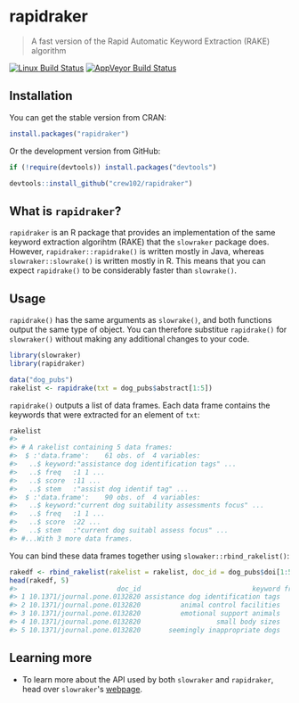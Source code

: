 rapidraker
================

> A fast version of the Rapid Automatic Keyword Extraction (RAKE) algorithm

[![Linux Build Status](https://travis-ci.org/crew102/rapidraker.svg?branch=master)](https://travis-ci.org/crew102/rapidraker) [![AppVeyor Build Status](https://ci.appveyor.com/api/projects/status/o8nxlmteivknib4d?svg=true)](https://ci.appveyor.com/project/crew102/rapidraker)

Installation
------------

You can get the stable version from CRAN:

``` r
install.packages("rapidraker")
```

Or the development version from GitHub:

``` r
if (!require(devtools)) install.packages("devtools")

devtools::install_github("crew102/rapidraker")
```

What is `rapidraker`?
---------------------

`rapidraker` is an R package that provides an implementation of the same keyword extraction algorihtm (RAKE) that the `slowraker` package does. However, `rapidraker::rapidrake()` is written mostly in Java, whereas `slowraker::slowrake()` is written mostly in R. This means that you can expect `rapidrake()` to be considerably faster than `slowrake()`.

Usage
-----

`rapidrake()` has the same arguments as `slowrake()`, and both functions output the same type of object. You can therefore substitue `rapidrake()` for `slowraker()` without making any additional changes to your code.

``` r
library(slowraker)
library(rapidraker)

data("dog_pubs")
rakelist <- rapidrake(txt = dog_pubs$abstract[1:5])
```

`rapidrake()` outputs a list of data frames. Each data frame contains the keywords that were extracted for an element of `txt`:

``` r
rakelist
#> 
#> # A rakelist containing 5 data frames:
#>  $ :'data.frame':    61 obs. of  4 variables:
#>   ..$ keyword:"assistance dog identification tags" ...
#>   ..$ freq   :1 1 ...
#>   ..$ score  :11 ...
#>   ..$ stem   :"assist dog identif tag" ...
#>  $ :'data.frame':    90 obs. of  4 variables:
#>   ..$ keyword:"current dog suitability assessments focus" ...
#>   ..$ freq   :1 1 ...
#>   ..$ score  :22 ...
#>   ..$ stem   :"current dog suitabl assess focus" ...
#> #...With 3 more data frames.
```

You can bind these data frames together using `slowaker::rbind_rakelist()`:

``` r
rakedf <- rbind_rakelist(rakelist = rakelist, doc_id = dog_pubs$doi[1:5])
head(rakedf, 5)
#>                         doc_id                            keyword freq score                   stem
#> 1 10.1371/journal.pone.0132820 assistance dog identification tags    1    11 assist dog identif tag
#> 2 10.1371/journal.pone.0132820          animal control facilities    1     9     anim control facil
#> 3 10.1371/journal.pone.0132820          emotional support animals    1     9      emot support anim
#> 4 10.1371/journal.pone.0132820                   small body sizes    1     9        small bodi size
#> 5 10.1371/journal.pone.0132820       seemingly inappropriate dogs    1     8    seem inappropri dog
```

Learning more
-------------

-   To learn more about the API used by both `slowraker` and `rapidraker`, head over `slowraker`'s [webpage](https://crew102.github.io/slowraker/index.html).
